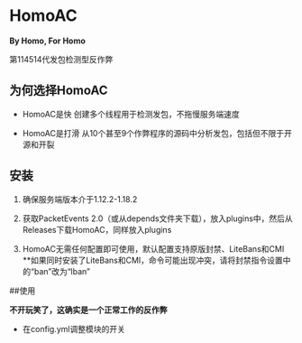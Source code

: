 # HomoAC

**By Homo, For Homo**

第114514代发包检测型反作弊

## 为何选择HomoAC

* HomoAC是快
创建多个线程用于检测发包，不拖慢服务端速度
  
* HomoAC是打滑
从10个甚至9个作弊程序的源码中分析发包，包括但不限于开源和开裂
  
## 安装

1. 确保服务端版本介于1.12.2-1.18.2

2. 获取PacketEvents 2.0（或从depends文件夹下载），放入plugins中，然后从Releases下载HomoAC，同样放入plugins

3. HomoAC无需任何配置即可使用，默认配置支持原版封禁、LiteBans和CMI
   **如果同时安装了LiteBans和CMI，命令可能出现冲突，请将封禁指令设置中的“ban”改为“lban”
   
##使用

**不开玩笑了，这确实是一个正常工作的反作弊**

* 在config.yml调整模块的开关
